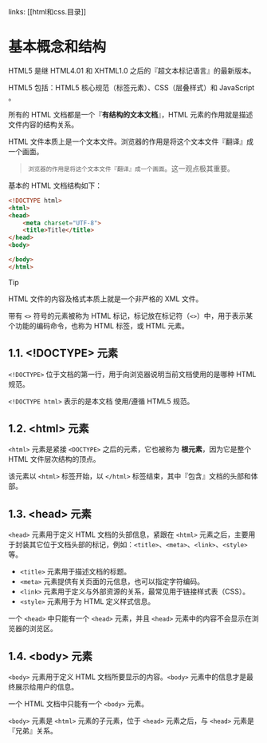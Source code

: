 links: [[html和css.目录]]

# 基本概念和结构

HTML5 是继 HTML4.01 和 XHTML1.0 之后的『超文本标记语言』的最新版本。

HTML5 包括：HTML5 核心规范（标签元素）、CSS（层叠样式）和 JavaScript 。

所有的 HTML 文档都是一个『**有结构的文本文档**』，HTML 元素的作用就是描述文件内容的结构关系。

HTML 文件本质上是一个文本文件。浏览器的作用是将这个文本文件『翻译』成一个画面。

> `浏览器的作用是将这个文本文件『翻译』成一个画面`。这一观点极其重要。

基本的 HTML 文档结构如下：

``` html
<!DOCTYPE html>
<html>
<head>
    <meta charset="UTF-8">
    <title>Title</title>
</head>
<body>

</body>
</html>
```

> [!tip]
> HTML 文件的内容及格式本质上就是一个非严格的 XML 文件。

带有 `<>` 符号的元素被称为 HTML 标记，标记放在标记符（`<>`）中，用于表示某个功能的编码命令，也称为 HTML 标签，或 HTML 元素。

## 1.1. \<!DOCTYPE> 元素

`<!DOCTYPE>` 位于文档的第一行，用于向浏览器说明当前文档使用的是哪种 HTML 规范。

`<!DOCTYPE html>` 表示的是本文档 使用/遵循 HTML5 规范。

## 1.2. \<html> 元素

`<html>` 元素是紧接 `<DOCTYPE>` 之后的元素，它也被称为 **根元素**，因为它是整个 HTML 文件层次结构的顶点。

该元素以 `<html>` 标签开始，以 `</html>` 标签结束，其中『包含』文档的头部和体部。

## 1.3. \<head> 元素

`<head>` 元素用于定义 HTML 文档的头部信息，紧跟在 `<html>` 元素之后，主要用于封装其它位于文档头部的标记，例如：`<title>`、`<meta>`、`<link>`、`<style>` 等。

- `<title>` 元素用于描述文档的标题。
- `<meta>` 元素提供有关页面的元信息，也可以指定字符编码。
- `<link>` 元素用于定义与外部资源的关系，最常见用于链接样式表（CSS）。
- `<style>` 元素用于为 HTML 定义样式信息。

一个 `<head>` 中只能有一个 `<head>` 元素，并且 `<head>` 元素中的内容不会显示在浏览器的浏览区。

## 1.4. \<body> 元素

`<body>` 元素用于定义 HTML 文档所要显示的内容。`<body>` 元素中的信息才是最终展示给用户的信息。

一个 HTML 文档中只能有一个 `<body>` 元素。

`<body>` 元素是 `<html>` 元素的子元素，位于 `<head>` 元素之后，与 `<head>` 元素是『兄弟』关系。

